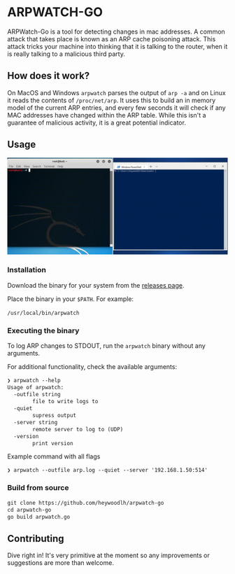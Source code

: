 # ARPWATCH-GO
ARPWatch-Go is a tool for detecting changes in mac addresses. A common attack that takes place is known as an ARP cache poisoning attack. This attack tricks your machine into thinking that it is talking to the router, when it is really talking to a malicious third party.

## How does it work?

On MacOS and Windows `arpwatch` parses the output of `arp -a` and on Linux it reads the contents of `/proc/net/arp`. It uses this to build an in memory model of the current ARP entries, and every few seconds it will check if any MAC addresses have changed within the ARP table. While this isn't a guarantee of malicious activity, it is a great potential indicator.

## Usage

![](example.gif)

### Installation

Download the binary for your system from the [releases page](https://github.com/heywoodlh/arpwatch-go/releases).

Place the binary in your `$PATH`. For example:

`/usr/local/bin/arpwatch`


### Executing the binary

To log ARP changes to STDOUT, run the `arpwatch` binary without any arguments.

For additional functionality, check the available arguments:

```
❯ arpwatch --help
Usage of arpwatch:
  -outfile string
        file to write logs to
  -quiet
        supress output
  -server string
        remote server to log to (UDP)
  -version
        print version
```

Example command with all flags

```
❯ arpwatch --outfile arp.log --quiet --server '192.168.1.50:514'
```
  

### Build from source

```
git clone https://github.com/heywoodlh/arpwatch-go
cd arpwatch-go
go build arpwatch.go
```


## Contributing

Dive right in! It's very primitive at the moment so any improvements or suggestions are more than welcome.
